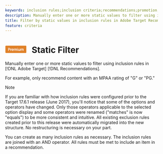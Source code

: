 ```yaml
---
keywords: inclusion rules;inclusion criteria;recommendations;promotion;promotions;dynamic filtering;static;static filter
description: Manually enter one or more static values to filter using inclusion rules in Adobe Target Recommendations.
title: Filter by static values in inclusion rules in Adobe Target Recommendations
feature: criteria
---
```


# ![PREMIUM](/help/assets/premium.png) Static Filter

Manually enter one or more static values to filter using inclusion rules in [!DNL Adobe Target] [!DNL Recommendations].

For example, only recommend content with an MPAA rating of "G" or "PG."

>[!NOTE]
>
>If you are familiar with how inclusion rules were configured prior to the Target 17.6.1 release (June 2017), you'll notice that some of the options and operators have changed. Only those operators applicable to the selected option display and some operators were renamed ("matches" is now "equals") to be more consistent and intuitive. All existing exclusion rules created prior to this release were automatically migrated into the new structure. No restructuring is necessary on your part.

You can create as many inclusion rules as necessary. The inclusion rules are joined with an AND operator. All rules must be met to include an item in a recommendation.